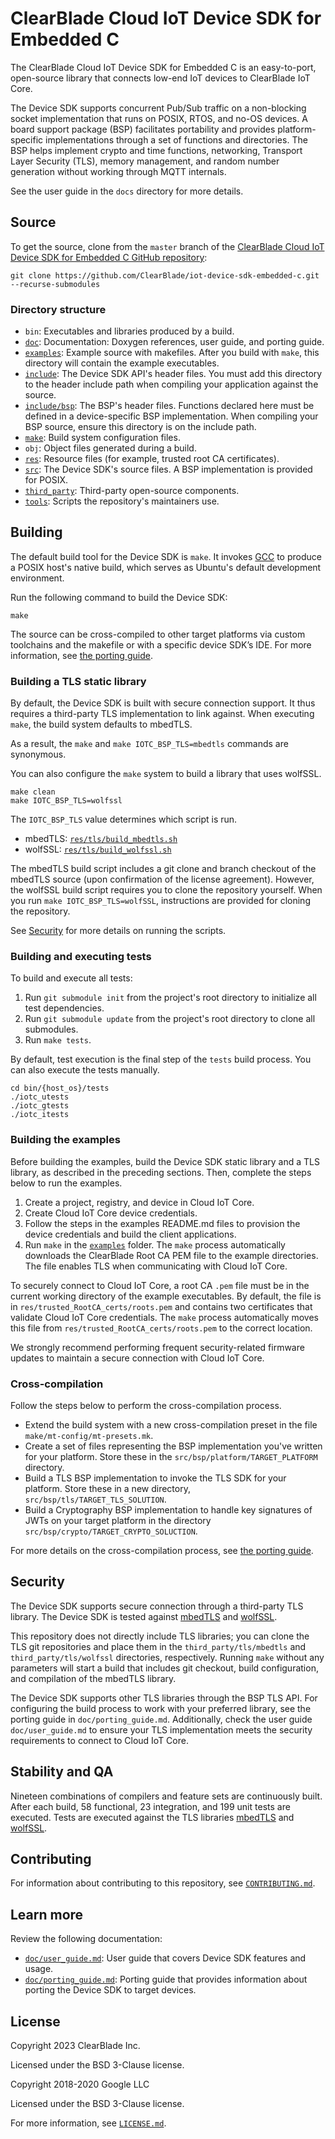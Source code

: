 # ClearBlade Cloud IoT Device SDK for Embedded C

The ClearBlade Cloud IoT Device SDK for Embedded C is an easy-to-port, open-source library that connects low-end IoT devices to ClearBlade IoT Core.

The Device SDK supports concurrent Pub/Sub traffic on a non-blocking socket implementation that runs on POSIX, RTOS, and no-OS devices. A board support package (BSP) facilitates portability and provides platform-specific implementations through a set of functions and directories. The BSP helps implement crypto and time functions, networking, Transport Layer Security (TLS), memory management, and random number generation without working through MQTT internals.

See the user guide in the `docs` directory for more details.

## Source
To get the source, clone from the `master` branch of the [ClearBlade Cloud IoT
Device SDK for Embedded C GitHub
repository](https://github.com/ClearBlade/iot-device-sdk-embedded-c.git):

```
git clone https://github.com/ClearBlade/iot-device-sdk-embedded-c.git --recurse-submodules
```

### Directory structure

- `bin`: Executables and libraries produced by a build.
- [`doc`](doc): Documentation: Doxygen references, user guide, and porting guide.
- [`examples`](examples): Example source with makefiles. After you build with `make`, this directory will contain the example executables.
- [`include`](include): The Device SDK API's header files. You must add this directory to the header include path when compiling your application against the source.
- [`include/bsp`](include/bsp): The BSP's header files. Functions declared here must be defined in a device-specific BSP implementation. When compiling your BSP source, ensure this directory is on the include path.
- [`make`](make): Build system configuration files.
- `obj`: Object files generated during a build.
- [`res`](res): Resource files (for example, trusted root CA certificates).
- [`src`](src): The Device SDK's source files. A BSP implementation is provided for POSIX.
- [`third_party`](third_party): Third-party open-source components.
- [`tools`](tools): Scripts the repository's maintainers use.

## Building

The default build tool for the Device SDK is `make`. It invokes [GCC](https://www.gnu.org/software/gcc/) to produce a POSIX host's native build, which serves as Ubuntu's default development environment.

Run the following command to build the Device SDK:

```
make
```

The source can be cross-compiled to other target platforms via custom toolchains and the makefile or with a specific device SDK’s IDE. For more information, see [the porting guide](doc/porting_guide.md).

### Building a TLS static library

By default, the Device SDK is built with secure connection support. It thus requires a third-party TLS implementation to link against. When executing `make`, the build system defaults to mbedTLS.

As a result, the `make` and `make IOTC_BSP_TLS=mbedtls` commands are synonymous.

You can also configure the `make` system to build a library that uses wolfSSL.

```
make clean
make IOTC_BSP_TLS=wolfssl
```

The `IOTC_BSP_TLS` value determines which script is run.
- mbedTLS: [`res/tls/build_mbedtls.sh`](res/tls/build_mbedtls.sh)
- wolfSSL: [`res/tls/build_wolfssl.sh`](res/tls/build_wolfssl.sh)

The mbedTLS build script includes a git clone and branch checkout of the mbedTLS source (upon confirmation of the license agreement). However, the wolfSSL build script requires you to clone the repository yourself. When you run `make IOTC_BSP_TLS=wolfSSL`, instructions are provided for cloning the repository.

See [Security](#security) for more details on running the scripts.

### Building and executing tests

To build and execute all tests:
1. Run `git submodule init` from the project's root directory to initialize all test dependencies.
2. Run `git submodule update` from the project's root directory to clone all submodules.
3. Run `make tests`.

By default, test execution is the final step of the `tests` build process. You can also execute the tests manually.

```
cd bin/{host_os}/tests
./iotc_utests
./iotc_gtests
./iotc_itests
```

### Building the examples

Before building the examples, build the Device SDK static library and a TLS library, as described in the preceding sections. Then, complete the steps below to run the examples.

1. Create a project, registry, and device in Cloud IoT Core.
2. Create Cloud IoT Core device credentials.
3. Follow the steps in the examples README.md files to provision the device credentials and build the client applications.
4. Run `make` in the [`examples`](examples) folder. The `make` process automatically downloads the ClearBlade Root CA PEM file to the example directories. The file enables TLS when communicating with Cloud IoT Core.

To securely connect to Cloud IoT Core, a root CA `.pem` file must be in the current working directory of the example executables. By default, the file is in `res/trusted_RootCA_certs/roots.pem` and contains two certificates that validate Cloud IoT Core credentials. The `make` process automatically moves this file from `res/trusted_RootCA_certs/roots.pem` to the correct location.

We strongly recommend performing frequent security-related firmware updates to maintain a secure connection with Cloud IoT Core.

### Cross-compilation

Follow the steps below to perform the cross-compilation process.

- Extend the build system with a new cross-compilation preset in the file `make/mt-config/mt-presets.mk`.
- Create a set of files representing the BSP implementation you've written for your platform. Store these in the `src/bsp/platform/TARGET_PLATFORM` directory.
- Build a TLS BSP implementation to invoke the TLS SDK for your platform. Store these in a new directory, `src/bsp/tls/TARGET_TLS_SOLUTION`.
- Build a Cryptography BSP implementation to handle key signatures of JWTs on your target platform in the directory `src/bsp/crypto/TARGET_CRYPTO_SOLUCTION`.

For more details on the cross-compilation process, see [the porting guide](doc/porting_guide.md).

## Security

The Device SDK supports secure connection through a third-party TLS library. The Device SDK is tested against [mbedTLS](https://tls.mbed.org) and [wolfSSL](https://www.wolfssl.com).

This repository does not directly include TLS libraries; you can clone the TLS git repositories and place them in the `third_party/tls/mbedtls` and `third_party/tls/wolfssl` directories, respectively. Running `make` without any parameters will start a build that includes git checkout, build configuration, and compilation of the mbedTLS library.

The Device SDK supports other TLS libraries through the BSP TLS API. For configuring the build process to work with your preferred library, see the porting guide in `doc/porting_guide.md`. Additionally, check the user guide `doc/user_guide.md` to ensure your TLS implementation meets the security requirements to connect to Cloud IoT Core.

## Stability and QA

Nineteen combinations of compilers and feature sets are continuously built. After each build, 58 functional, 23 integration, and 199 unit tests are executed. Tests are executed against the TLS libraries [mbedTLS](https://tls.mbed.org) and [wolfSSL](https://www.wolfssl.com).

## Contributing

For information about contributing to this repository, see
[`CONTRIBUTING.md`](CONTRIBUTING.md).

## Learn more

Review the following documentation:

- [`doc/user_guide.md`](doc/user_guide.md): User guide that covers Device SDK features and usage.
- [`doc/porting_guide.md`](doc/porting_guide.md): Porting guide that provides information about porting the Device SDK to target devices.

## License
Copyright 2023 ClearBlade Inc.

Licensed under the BSD 3-Clause license.

Copyright 2018-2020 Google LLC

Licensed under the BSD 3-Clause license.

For more information, see [`LICENSE.md`](LICENSE.md).

